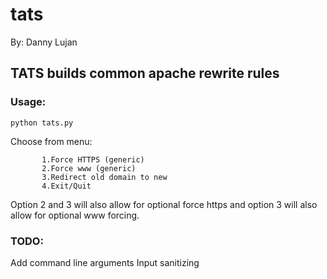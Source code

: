 # tats
By: Danny Lujan

## TATS builds common apache rewrite rules

### Usage:
```
python tats.py 
```
Choose from menu:
```
       1.Force HTTPS (generic)
       2.Force www (generic)
       3.Redirect old domain to new
       4.Exit/Quit
```       
Option 2 and 3 will also allow for optional force https and option 3 will also allow for optional www forcing.

### TODO: 
Add command line arguments
Input sanitizing

